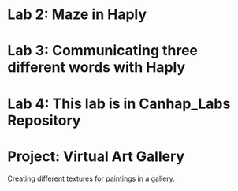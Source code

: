 # Lab 2: Maze in Haply
# Lab 3: Communicating three different words with Haply
# Lab 4: This lab is in Canhap_Labs Repository
# Project: Virtual Art Gallery
Creating different textures for paintings in a gallery.
